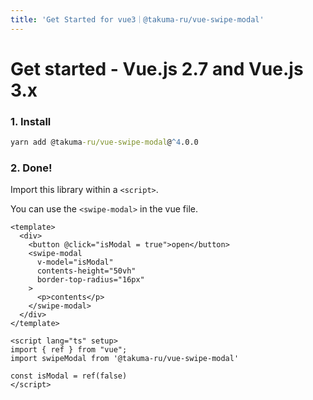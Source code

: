 ```yaml
---
title: 'Get Started for vue3｜@takuma-ru/vue-swipe-modal'
---
```


# Get started - Vue.js 2.7 and Vue.js 3.x

### 1. Install
```cmd
yarn add @takuma-ru/vue-swipe-modal@^4.0.0
```

### 2. Done!
Import this library within a `<script>`.

You can use the `<swipe-modal>` in the vue file.

```vue{}[.vue file]
<template>
  <div>
    <button @click="isModal = true">open</button>
    <swipe-modal
      v-model="isModal"
      contents-height="50vh"
      border-top-radius="16px"
    >
      <p>contents</p>
    </swipe-modal>
  </div>
</template>

<script lang="ts" setup>
import { ref } from "vue";
import swipeModal from '@takuma-ru/vue-swipe-modal'

const isModal = ref(false)
</script>
```